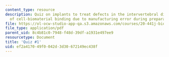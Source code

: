 ```yaml
---
content_type: resource
description: Quiz on implants to treat defects in the intervertebral disc and loss
  of cell-biomaterial binding due to manufacturing error during preparation of biomaterial.
file: https://ol-ocw-studio-app-qa.s3.amazonaws.com/courses/20-441j-biomaterials-tissue-interactions-fall-2009/ef2a417049f0042d3d30672149ec438f_MIT20_441JF09_quiz1.pdf
file_type: application/pdf
parent_uid: 8c4b81c0-7948-f48d-39df-a1931e497ee9
resourcetype: Document
title: 'Quiz #1'
uid: ef2a4170-49f0-042d-3d30-672149ec438f
---
```

